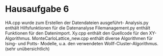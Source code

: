 # Hausaufgabe 6

HA.cpp wurde zum Erstellen der Datendateien ausgeführt-
Analysis.py enthält Hilfsfunktionen für die Datenanalyse
Filemanagement.py enthält Funktionen für den Datenimport.
Xy.cpp enthält den Quellcode für den XY-Algorithmus.
MonteCarloLattice_new.cpp enthält diverse Algorithmen für Ising- und Potts- Modelle, u.a. den verwendeten Wollf-Cluster-Algorithmus. (sehr unübersichtlich)
